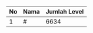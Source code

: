 | No | Nama            | Jumlah Level |
|----|-----------------|--------------|
| 1  | #    |    6634        |
